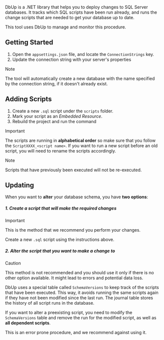 DbUp is a .NET library that helps you to deploy changes to SQL Server databases. It tracks which SQL scripts have been run already, and runs the change scripts that are needed to get your database up to date.

This tool uses DbUp to manage and monitor this procedure.

## Getting Started
1. Open the `appsettings.json` file, and locate the `ConnectionStrings` key.
2. Update the connection string with your server's properties

> [!NOTE]
> The tool will automatically create a new database with the name specified by the connection string, if it doesn't already exist. 

## Adding Scripts
1. Create a new `.sql` script under the `scripts` folder.
2. Mark your script as an *Embedded Resource*.
3. Rebuild the project and run the command

> [!IMPORTANT]
> The scripts are running in **alphabetical order** so make sure that you follow the `ScriptXXXX_<script name>`. If you want to run a new script before an old script, you will need to rename the scripts accordingly.

> [!NOTE]
> Scripts that have previously been executed will not be re-executed.

## Updating
When you want to **alter** your database schema, you have **two options**:

##### 1. Create a script that will make the required changes
> [!IMPORTANT]
> This is the method that we recommend you perform your changes.

Create a new `.sql` script using the instructions above. 

##### 2. Alter the script that you want to make a change to
> [!CAUTION]
> This method is not recommended and you should use it only if there is no
> other option available. It might lead to errors and potential data loss.

DbUp uses a special table called `SchemaVersions` to keep track of the scripts that have been executed. This way, it avoids running the same scripts again if they have not been modified since the last run. The journal table stores the history of all script runs in the database.

If you want to alter a preexisting script, you need to modify the `SchemaVersions` table and remove the run for the modified script, as well as **all dependent scripts**. 

This is an error prone procedure, and we recommend against using it.